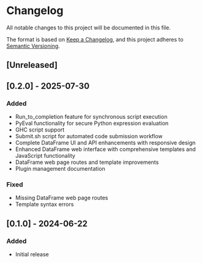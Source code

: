 # Changelog

All notable changes to this project will be documented in this file.

The format is based on [Keep a Changelog](https://keepachangelog.com/en/1.0.0/),
and this project adheres to [Semantic Versioning](https://semver.org/spec/v2.0.0.html).

## [Unreleased]

## [0.2.0] - 2025-07-30

### Added
- Run_to_completion feature for synchronous script execution
- PyEval functionality for secure Python expression evaluation
- GHC script support
- Submit.sh script for automated code submission workflow
- Complete DataFrame UI and API enhancements with responsive design
- Enhanced DataFrame web interface with comprehensive templates and JavaScript functionality
- DataFrame web page routes and template improvements
- Plugin management documentation

### Fixed
- Missing DataFrame web page routes
- Template syntax errors

## [0.1.0] - 2024-06-22

### Added
- Initial release
